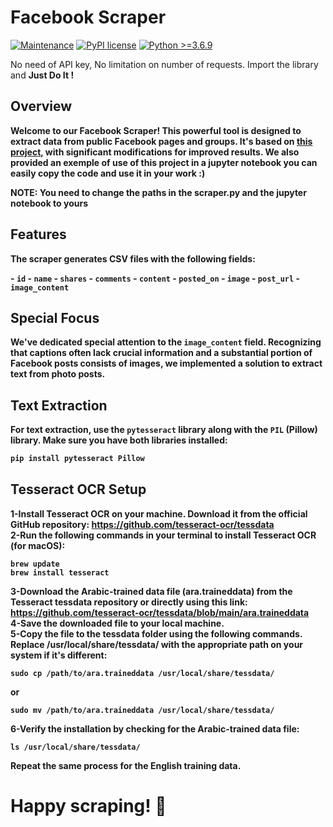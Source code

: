 <h1> Facebook Scraper </h1>

[![Maintenance](https://img.shields.io/badge/Maintained-Yes-green.svg)](https://github.com/shaikhsajid1111/facebook_page_scraper/graphs/commit-activity)
[![PyPI license](https://img.shields.io/pypi/l/ansicolortags.svg)](https://opensource.org/licenses/MIT) [![Python >=3.6.9](https://img.shields.io/badge/python-3.7+-blue.svg)](https://www.python.org/downloads/release/python-360/)

<p> No need of API key, No limitation on number of requests. Import the library and <b> Just Do It !<b> </p>

## Overview

Welcome to our Facebook Scraper! This powerful tool is designed to extract data from public Facebook pages and groups. It's based on [this project](https://github.com/shaikhsajid1111/facebook_page_scraper), with significant modifications for improved results.
We also provided an exemple of use of this project in a jupyter notebook you can easily copy the code and use it in your work **:)**

**NOTE: You need to change the paths in the scraper.py and the jupyter notebook to yours**

## Features

The scraper generates CSV files with the following fields:

**- `id`**
**- `name`**
**- `shares`**
**- `comments`**
**- `content`**
**- `posted_on`**
**- `image`**
**- `post_url`**
**- `image_content`**

## Special Focus

We've dedicated special attention to the `image_content` field. Recognizing that captions often lack crucial information and a substantial portion of Facebook posts consists of images, we implemented a solution to extract text from photo posts.

## Text Extraction

For text extraction, use the `pytesseract` library along with the `PIL` (Pillow) library. Make sure you have both libraries installed:

```bash
pip install pytesseract Pillow
```
## Tesseract OCR Setup
1-Install Tesseract OCR on your machine. Download it from the official GitHub repository: https://github.com/tesseract-ocr/tessdata<br>
2-Run the following commands in your terminal to install Tesseract OCR (for macOS):
```
brew update
brew install tesseract
```
3-Download the Arabic-trained data file (ara.traineddata) from the Tesseract tessdata repository or directly using this link: https://github.com/tesseract-ocr/tessdata/blob/main/ara.traineddata<br>
4-Save the downloaded file to your local machine.<br>
5-Copy the file to the tessdata folder using the following commands. Replace /usr/local/share/tessdata/ with the appropriate path on your system if it's different:
```
sudo cp /path/to/ara.traineddata /usr/local/share/tessdata/
```
or
```
sudo mv /path/to/ara.traineddata /usr/local/share/tessdata/
```
6-Verify the installation by checking for the Arabic-trained data file:
```
ls /usr/local/share/tessdata/
```
Repeat the same process for the English training data.<br>

# Happy scraping! 🚀
